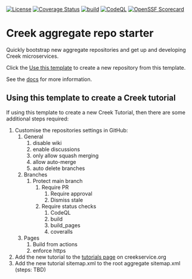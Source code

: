 [![License](https://img.shields.io/badge/License-Apache%202.0-blue.svg)](https://opensource.org/licenses/Apache-2.0)
[![Coverage Status](https://coveralls.io/repos/github/creek-service/aggregate-template/badge.svg?branch=main)](https://coveralls.io/github/creek-service/aggregate-template?branch=main)
[![build](https://github.com/creek-service/aggregate-template/actions/workflows/build.yml/badge.svg)](https://github.com/creek-service/aggregate-template/actions/workflows/build.yml)
[![CodeQL](https://github.com/creek-service/aggregate-template/actions/workflows/codeql.yml/badge.svg)](https://github.com/creek-service/aggregate-template/actions/workflows/codeql.yml)
[![OpenSSF Scorecard](https://api.securityscorecards.dev/projects/github.com/creek-service/aggregate-template/badge)](https://api.securityscorecards.dev/projects/github.com/creek-service/aggregate-template)

# Creek aggregate repo starter

Quickly bootstrap new aggregate repositories and get up and developing Creek microservices.

Click the [Use this template][useThisTemplate] to create a new repository from this template.

See the [docs](https://www.creekservice.org/aggregate-template) for more information.

## Using this template to create a Creek tutorial

If using this template to create a new Creek Tutorial, then there are some additional steps required:

1. Customise the repositories settings in GitHub:
    1. General
        1. disable wiki
        2. enable discussions
        3. only allow squash merging
        4. allow auto-merge
        5. auto delete branches
    2. Branches
        1. Protect main branch
            1. Require PR
                1. Require approval
                2. Dismiss stale
            2. Require status checks
                1. CodeQL
                2. build
                3. build_pages
                4. coveralls
    3. Pages
        1. Build from actions
        2. enforce https
2. Add the new tutorial to the [tutorials page][tutorials] on creekservice.org
3. Add the new tutorial sitemap.xml to the root aggregate sitemap.xml (steps: TBD)

[useThisTemplate]: https://github.com/creek-service/aggregate-template/generate
[tutorials]: https://github.com/creek-service/creek-service.github.io/blob/main/_pages/tutorials.md

